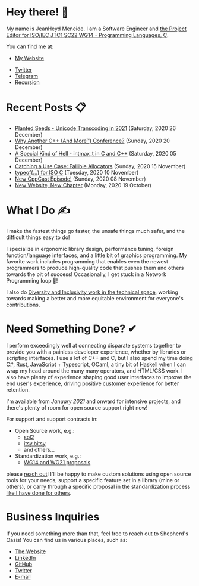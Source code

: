 # Hey there! 🎉

My name is JeanHeyd Meneide. I am a Software Engineer and [the Project Editor for ISO/IEC JTC1 SC22 WG14 - Programming Languages, C](http://www.open-std.org/jtc1/sc22/wg14/www/contacts).

You can find me at:

- [My Website](https://ThePhD.github.io)
<!-- Gone! - [LinkedIn](https://www.linkedin.com/in/thephd)-->
- [Twitter](https://twitter.com/__phantomderp)
- [Telegram](https://t.me/thephantomderp)
- [Recursion](https://github.com/ThePhD)




# Recent Posts 📋

<!-- BLOG-POST-LIST:START -->
- [Planted Seeds - Unicode Transcoding in 2021](https://soasis.org/posts/planted-seeds-unicode-c-c++-2021/) (Saturday, 2020 26 December)
- [Why Another C++ (And More™) Conference?](https://thephd.github.io/why-another-c++-c-rust-zig-systems-programming-conference) (Sunday, 2020 20 December)
- [A Special Kind of Hell - intmax_t in C and C++](https://thephd.github.io/intmax_t-hell-c++-c) (Saturday, 2020 05 December)
- [Catching a Use Case: Fallible Allocators](https://soasis.org/posts/fallible-allocators/) (Sunday, 2020 15 November)
- [typeof(...) for ISO C](https://soasis.org/posts/typeof-for-iso-c-standard/) (Tuesday, 2020 10 November)
- [New CppCast Episode!](https://soasis.org/posts/cppcast-unicode-c-c++-guest-co-host/) (Sunday, 2020 08 November)
- [New Website, New Chapter](https://soasis.org/posts/hello/) (Monday, 2020 19 October)

<!-- BLOG-POST-LIST:END -->




# What I Do ✍

I make the fastest things go faster, the unsafe things much safer, and the difficult things easy to do!

I specialize in ergonomic library design, performance tuning, foreign function/language interfaces, and a little bit of graphics programming. My favorite work includes programming that enables even the newest programmers to produce high-quality code that pushes them and others towards the pit of success! Occasionally, I get stuck in a Network Programming loop 💫!

I also do [Diversity and Inclusivity work in the technical space](https://www.youtube.com/watch?v=vaLKm9FE8oo), working towards making a better and more equitable environment for everyone's contributions.




# Need Something Done? ✔

I perform exceedingly well at connecting disparate systems together to provide you with a painless developer experience, whether by libraries or scripting interfaces. I use a lot of C++ and C, but I also spend my time doing C#, Rust, JavaScript + Typescript, OCaml, a tiny bit of Haskell when I can wrap my head around the many many operators, and HTML/CSS work. I also have plenty of experience shaping good user interfaces to improve the end user's experience, driving positive customer experience for better retention.

I'm available from _January 2021_ and onward for intensive projects, and there's plenty of room for open source support right now!

For support and support contracts in:

- Open Source work, e.g.:
	- [sol2](https://github.com/ThePhD/sol2)
	- [itsy.bitsy](https://github.com/ThePhD/itsy_bitsy)
	- and others...
- Standardization work, e.g.:
	- [WG14 and WG21 proposals](https://ThePhD.github.io/portfolio/standard)

please [reach out](https://soasis.org/contact/opensource/)! I'll be happy to make custom solutions using open source tools for your needs, support a specific feature set in a library (mine or others), or carry through a specific proposal in the standardization process [like I have done for others](https://twitter.com/__phantomderp/status/1325853307307438081).




# Business Inquiries

If you need something more than that, feel free to reach out to Shepherd's Oasis! You can find us in various places, such as:

- [The Website](https://soasis.org)
- [LinkedIn](https://www.linkedin.com/company/shepherdsoasis/)
- [GitHub](https://github.com/soasis)
- [Twitter](https://twitter.com/ShepherdsOasis)
- [E-mail](mailto:inquiries@soasis.org)
